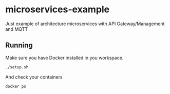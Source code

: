 # microservices-example
Just example of architecture microservices with API Gateway/Management and MQTT


## Running

Make sure you have Docker installed in you workspace.

```sh
./setup.sh
```

And check your containers

```sh
docker ps
```